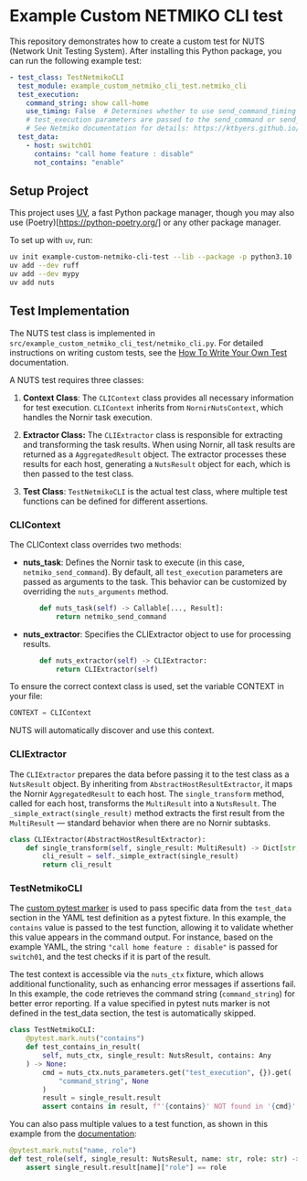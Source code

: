 # Example Custom NETMIKO CLI test

This repository demonstrates how to create a custom test for NUTS (Network Unit Testing System). After installing this Python package, you can run the following example test:

```yaml
- test_class: TestNetmikoCLI
  test_module: example_custom_netmiko_cli_test.netmiko_cli
  test_execution:
    command_string: show call-home
    use_timing: False  # Determines whether to use send_command_timing (True) or send_command (False) for command execution
    # test_execution parameters are passed to the send_command or send_command_timing function
    # See Netmiko documentation for details: https://ktbyers.github.io/netmiko/docs/netmiko/index.html#netmiko.BaseConnection.send_command
  test_data:
    - host: switch01
      contains: "call home feature : disable"
      not_contains: "enable"
```

## Setup Project

This project uses [UV](https://docs.astral.sh/uv/), a fast Python package manager, though you may also use (Poetry)[https://python-poetry.org/] or any other package manager.

To set up with `uv`, run:
```bash
uv init example-custom-netmiko-cli-test --lib --package -p python3.10
uv add --dev ruff
uv add --dev mypy
uv add nuts
```

## Test Implementation

The NUTS test class is implemented in `src/example_custom_netmiko_cli_test/netmiko_cli.py`. For detailed instructions on writing custom tests, see the [How To Write Your Own Test](https://nuts.readthedocs.io/en/latest/dev/writetests.html) documentation.

A NUTS test requires three classes:

1. **Context Class**: The `CLIContext` class provides all necessary information for test execution. `CLIContext` inherits from `NornirNutsContext`, which handles the Nornir task execution.

2. **Extractor Class:** The `CLIExtractor` class is responsible for extracting and transforming the task results. When using Nornir, all task results are returned as a `AggregatedResult` object. The extractor processes these results for each host, generating a `NutsResult` object for each, which is then passed to the test class.

3. **Test Class**: `TestNetmikoCLI` is the actual test class, where multiple test functions can be defined for different assertions.


### CLIContext

The CLIContext class overrides two methods:

- **nuts_task**: Defines the Nornir task to execute (in this case, `netmiko_send_command`). By default, all `test_execution` parameters are passed as arguments to the task. This behavior can be customized by overriding the `nuts_arguments` method.

    ```python
        def nuts_task(self) -> Callable[..., Result]:
            return netmiko_send_command
    ```

- **nuts_extractor**: Specifies the CLIExtractor object to use for processing results.

    ```python
        def nuts_extractor(self) -> CLIExtractor:
            return CLIExtractor(self)
    ```

To ensure the correct context class is used, set the variable CONTEXT in your file:

```python
CONTEXT = CLIContext
```

NUTS will automatically discover and use this context.


### CLIExtractor

The `CLIExtractor` prepares the data before passing it to the test class as a `NutsResult` object. By inheriting from `AbstractHostResultExtractor`, it maps the Nornir `AggregatedResult` to each host. The `single_transform` method, called for each host, transforms the `MultiResult` into a `NutsResult`. The `_simple_extract(single_result)` method extracts the first result from the `MultiResult` — standard behavior when there are no Nornir subtasks.

```python
class CLIExtractor(AbstractHostResultExtractor):
    def single_transform(self, single_result: MultiResult) -> Dict[str, Dict[str, Any]]:
        cli_result = self._simple_extract(single_result)
        return cli_result
```

### TestNetmikoCLI

The [custom pytest marker](https://docs.pytest.org/en/stable/example/markers.html) is used to pass specific data from the `test_data` section in the YAML test definition as a pytest fixture. In this example, the `contains` value is passed to the test function, allowing it to validate whether this value appears in the command output. For instance, based on the example YAML, the string `"call home feature : disable"` is passed for `switch01`, and the test checks if it is part of the result.

The test context is accessible via the `nuts_ctx` fixture, which allows additional functionality, such as enhancing error messages if assertions fail. In this example, the code retrieves the command string (`command_string`) for better error reporting. If a value specified in pytest nuts marker is not defined in the test_data section, the test is automatically skipped.

```python
class TestNetmikoCLI:
    @pytest.mark.nuts("contains")
    def test_contains_in_result(
        self, nuts_ctx, single_result: NutsResult, contains: Any
    ) -> None:
        cmd = nuts_ctx.nuts_parameters.get("test_execution", {}).get(
            "command_string", None
        )
        result = single_result.result
        assert contains in result, f"'{contains}' NOT found in '{cmd}' output"
```

You can also pass multiple values to a test function, as shown in this example from the [documentation](https://nuts.readthedocs.io/en/latest/dev/writetests.html#writing-the-test-itself):

```python
@pytest.mark.nuts("name, role")
def test_role(self, single_result: NutsResult, name: str, role: str) -> None:
    assert single_result.result[name]["role"] == role
```
